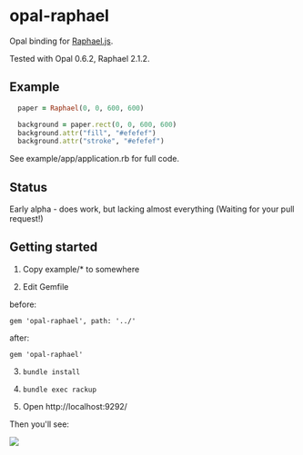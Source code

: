 opal-raphael
============

Opal binding for [Raphael.js](http://raphaeljs.com/).

Tested with Opal 0.6.2, Raphael 2.1.2.

Example
-------

```ruby
  paper = Raphael(0, 0, 600, 600)

  background = paper.rect(0, 0, 600, 600)
  background.attr("fill", "#efefef")
  background.attr("stroke", "#efefef")
```

See example/app/application.rb for full code.

Status
------

Early alpha - does work, but lacking almost everything
(Waiting for your pull request!) 

Getting started
---------------

1. Copy example/* to somewhere

2. Edit Gemfile

before:

`gem 'opal-raphael', path: '../'`

after:

`gem 'opal-raphael'`

3. `bundle install`

4. `bundle exec rackup`

5. Open http://localhost:9292/

Then you'll see:

![](http://gyazo.com/6c9965d12d5ad8f10667e81281866f5f.png)
